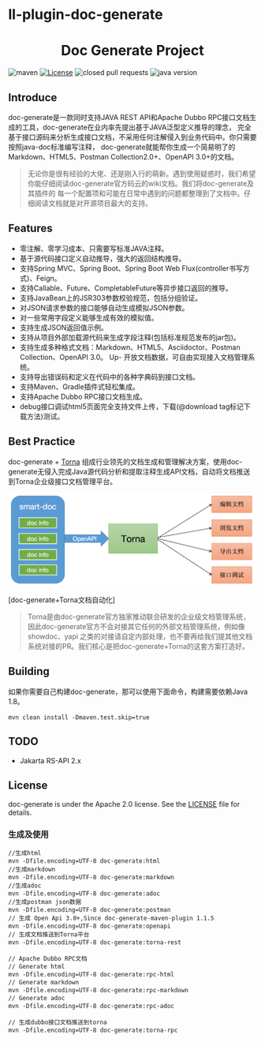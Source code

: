 # ll-plugin-doc-generate

<h1 align="center">Doc Generate Project</h1>

![maven](https://img.shields.io/maven-central/v/com.github.shalousun/doc-generate)
[![License](https://img.shields.io/badge/license-Apache%202-green.svg)](https://www.apache.org/licenses/LICENSE-2.0)
![closed pull requests](https://img.shields.io/github/issues-pr-closed/shalousun/doc-generate)
![java version](https://img.shields.io/badge/JAVA-1.8+-green.svg)

## Introduce

doc-generate是一款同时支持JAVA REST API和Apache Dubbo RPC接口文档生成的工具，doc-generate在业内率先提出基于JAVA泛型定义推导的理念，
完全基于接口源码来分析生成接口文档，不采用任何注解侵入到业务代码中。你只需要按照java-doc标准编写注释， doc-generate就能帮你生成一个简易明了的Markdown、HTML5、Postman
Collection2.0+、OpenAPI 3.0+的文档。

> 无论你是很有经验的大佬、还是刚入行的萌新。遇到使用疑惑时，我们希望你能仔细阅读doc-generate官方码云的wiki文档。我们将doc-generate及其插件的 每一个配置项和可能在日常中遇到的问题都整理到了文档中。仔细阅读文档就是对开源项目最大的支持。

## Features

- 零注解、零学习成本、只需要写标准JAVA注释。
- 基于源代码接口定义自动推导，强大的返回结构推导。
- 支持Spring MVC、Spring Boot、Spring Boot Web Flux(controller书写方式)、Feign。
- 支持Callable、Future、CompletableFuture等异步接口返回的推导。
- 支持JavaBean上的JSR303参数校验规范，包括分组验证。
- 对JSON请求参数的接口能够自动生成模拟JSON参数。
- 对一些常用字段定义能够生成有效的模拟值。
- 支持生成JSON返回值示例。
- 支持从项目外部加载源代码来生成字段注释(包括标准规范发布的jar包)。
- 支持生成多种格式文档：Markdown、HTML5、Asciidoctor、Postman Collection、OpenAPI 3.0。 Up- 开放文档数据，可自由实现接入文档管理系统。
- 支持导出错误码和定义在代码中的各种字典码到接口文档。
- 支持Maven、Gradle插件式轻松集成。
- 支持Apache Dubbo RPC接口文档生成。
- debug接口调试html5页面完全支持文件上传，下载(@download tag标记下载方法)测试。

## Best Practice

doc-generate + [Torna](http://torna.cn) 组成行业领先的文档生成和管理解决方案，使用doc-generate无侵入完成Java源代码分析和提取注释生成API文档，自动将文档推送到Torna企业级接口文档管理平台。

![doc-generate+torna](.img/doc-generate-torna.png)

[doc-generate+Torna文档自动化]

> Torna是由doc-generate官方独家推动联合研发的企业级文档管理系统，因此doc-generate官方不会对接其它任何的外部文档管理系统，例如像showdoc、yapi 之类的对接请自定内部处理，也不要再给我们提其他文档系统对接的PR。我们核心是把doc-generate+Torna的这套方案打造好。

## Building

如果你需要自己构建doc-generate，那可以使用下面命令，构建需要依赖Java 1.8。

```
mvn clean install -Dmaven.test.skip=true
```

## TODO

- Jakarta RS-API 2.x

## License

doc-generate is under the Apache 2.0 license. See
the [LICENSE](LICENSE) file for details.


### 生成及使用
```
//生成html
mvn -Dfile.encoding=UTF-8 doc-generate:html
//生成markdown
mvn -Dfile.encoding=UTF-8 doc-generate:markdown
//生成adoc
mvn -Dfile.encoding=UTF-8 doc-generate:adoc
//生成postman json数据
mvn -Dfile.encoding=UTF-8 doc-generate:postman
// 生成 Open Api 3.0+,Since doc-generate-maven-plugin 1.1.5
mvn -Dfile.encoding=UTF-8 doc-generate:openapi
// 生成文档推送到Torna平台
mvn -Dfile.encoding=UTF-8 doc-generate:torna-rest

// Apache Dubbo RPC文档
// Generate html
mvn -Dfile.encoding=UTF-8 doc-generate:rpc-html
// Generate markdown
mvn -Dfile.encoding=UTF-8 doc-generate:rpc-markdown
// Generate adoc
mvn -Dfile.encoding=UTF-8 doc-generate:rpc-adoc

// 生成dubbo接口文档推送到torna
mvn -Dfile.encoding=UTF-8 doc-generate:torna-rpc
```
